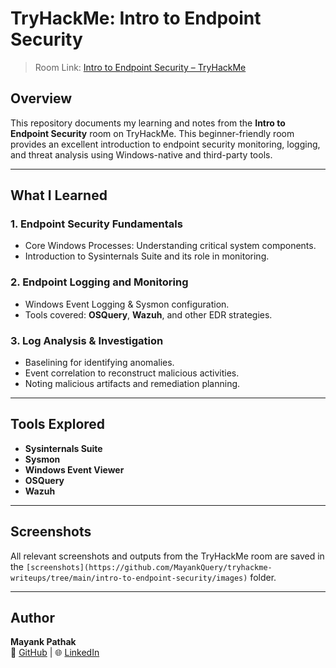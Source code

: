 # TryHackMe: Intro to Endpoint Security

> Room Link: [Intro to Endpoint Security – TryHackMe](https://tryhackme.com/room/introtoendpointsecurity)

## Overview
This repository documents my learning and notes from the **Intro to Endpoint Security** room on TryHackMe. This beginner-friendly room provides an excellent introduction to endpoint security monitoring, logging, and threat analysis using Windows-native and third-party tools.

---

## What I Learned

### 1. Endpoint Security Fundamentals
- Core Windows Processes: Understanding critical system components.
- Introduction to Sysinternals Suite and its role in monitoring.

### 2. Endpoint Logging and Monitoring
- Windows Event Logging & Sysmon configuration.
- Tools covered: **OSQuery**, **Wazuh**, and other EDR strategies.

### 3. Log Analysis & Investigation
- Baselining for identifying anomalies.
- Event correlation to reconstruct malicious activities.
- Noting malicious artifacts and remediation planning.

---

## Tools Explored
- **Sysinternals Suite**
- **Sysmon**
- **Windows Event Viewer**
- **OSQuery**
- **Wazuh**

---

## Screenshots
All relevant screenshots and outputs from the TryHackMe room are saved in the `[screenshots](https://github.com/MayankQuery/tryhackme-writeups/tree/main/intro-to-endpoint-security/images)` folder.

---

## Author
**Mayank Pathak**  
🔗 [GitHub](https://github.com/MayankQuery) | 🌐 [LinkedIn](https://www.linkedin.com/in/mayankpathak007)


